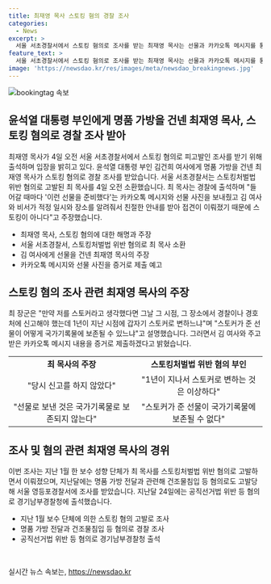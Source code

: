 ```yaml
---
title: 최재영 목사 스토킹 혐의 경찰 조사
categories:
  - News
excerpt: >
  서울 서초경찰서에서 스토킹 혐의로 조사를 받는 최재영 목사는 선물과 카카오톡 메시지를 통해 스토킹이 아니라고 주장하며, 김건희 여사와의 접촉을 스토킹으로 간주하지 말라고 호소했다. 최 목사는 추가로 특별한 관리를 받고 있던 공직선거법 위반 등의 혐의로도 경찰 조사를 받았다고 전해졌다.
feature_text: >
  서울 서초경찰서에서 스토킹 혐의로 조사를 받는 최재영 목사는 선물과 카카오톡 메시지를 통해 스토킹이 아니라고 주장하며, 김건희 여사와의 접촉을 스토킹으로 간주하지 말라고 호소했다. 최 목사는 추가로 특별한 관리를 받고 있던 공직선거법 위반 등의 혐의로도 경찰 조사를 받았다고 전해졌다.
image: 'https://newsdao.kr/res/images/meta/newsdao_breakingnews.jpg'
---
```


<p><img src="https://newsdao.kr/res/images/meta/newsdao_breakingnews.jpg" alt="bookingtag 속보" /></p>

<h2 data-ke-size="size26">윤석열 대통령 부인에게 명품 가방을 건넨 최재영 목사, 스토킹 혐의로 경찰 조사 받아</h2>

<p data-ke-size="size16">최재영 목사가 4일 오전 서울 서초경찰서에서 스토킹 혐의로 피고발인 조사를 받기 위해 출석하며 입장을 밝히고 있다. 윤석열 대통령 부인 김건희 여사에게 명품 가방을 건넨 최재영 목사가 스토킹 혐의로 경찰 조사를 받았습니다. 서울 서초경찰서는 스토킹처벌법 위반 혐의로 고발된 최 목사를 4일 오전 소환했습니다. 최 목사는 경찰에 출석하며 "들어갈 때마다 '이런 선물을 준비했다'는 카카오톡 메시지와 선물 사진을 보내줬고 김 여사와 비서가 적정 일시와 장소를 알려줘서 친절한 안내를 받아 접견이 이뤄졌기 때문에 스토킹이 아니다"고 주장했습니다.</p>

<ul>
<li>최재영 목사, 스토킹 혐의에 대한 해명과 주장</li>
<li>서울 서초경찰서, 스토킹처벌법 위반 혐의로 최 목사 소환</li>
<li>김 여사에게 선물을 건넨 최재영 목사의 주장</li>
<li>카카오톡 메시지와 선물 사진을 증거로 제출 예고</li>
</ul>

<h2 data-ke-size="size26">스토킹 혐의 조사 관련 최재영 목사의 주장</h2>

<p data-ke-size="size16">최 장군은 "만약 저를 스토커라고 생각했다면 그날 그 시점, 그 장소에서 경찰이나 경호처에 신고해야 했는데 1년이 지난 시점에 갑자기 스토커로 변하느냐"며 "스토커가 준 선물이 어떻게 국가기록물에 보존될 수 있느냐"고 설명했습니다. 그러면서 김 여사와 주고받은 카카오톡 메시지 내용을 증거로 제출하겠다고 밝혔습니다. </p>

<table>
<tr>
<td style="text-align: center; height: 17px;"><b>최 목사의 주장</b></td>
<td style="text-align: center; height: 17px;"><b>스토킹처벌법 위반 혐의 부인</b></td>
</tr>
<tr>
<td style="text-align: center; height: 17px;">"당시 신고를 하지 않았다"</td>
<td style="text-align: center; height: 17px;">"1년이 지나서 스토커로 변하는 것은 이상하다"</td>
</tr>
<tr>
<td style="text-align: center; height: 17px;">"선물로 보낸 것은 국가기록물로 보존되지 않는다"</td>
<td style="text-align: center; height: 17px;">"스토커가 준 선물이 국가기록물에 보존될 수 없다"</td>
</tr>
</table>

<h2 data-ke-size="size26">조사 및 혐의 관련 최재영 목사의 경위</h2>

<p data-ke-size="size16">이번 조사는 지난 1월 한 보수 성향 단체가 최 목사를 스토킹처벌법 위반 혐의로 고발하면서 이뤄졌으며, 지난달에는 명품 가방 전달과 관련해 건조물침입 등 혐의로도 고발당해 서울 영등포경찰서에 조사를 받았습니다. 지난달 24일에는 공직선거법 위반 등 혐의로 경기남부경찰청에 출석했습니다.</p>

<ul>
<li>지난 1월 보수 단체에 의한 스토킹 혐의 고발로 조사</li>
<li>명품 가방 전달과 건조물침입 등 혐의로 경찰 조사</li>
<li>공직선거법 위반 등 혐의로 경기남부경찰청 출석</li>
</ul>

<p data-ke-size="size16">&nbsp;</p>
실시간 뉴스 속보는, <a href="https://newsdao.kr" rel="dofollow">https://newsdao.kr</a>


